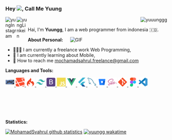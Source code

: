 ### Hey <img src="https://raw.githubusercontent.com/kaueMarques/kaueMarques/master/hi.gif" width="20px">, Call Me Yuung

<a href="https://www.instagram.com/yuuunggg_">
    <img align="left" alt="yungInstagram" width="35px"
        src="https://img.icons8.com/material-outlined/192/ffffff/instagram-new--v1.png" />
</a>

<a href="https://www.linkedin.com/in/mochamad-syahrul-samsudin-bb06891a5/">
    <img align="left" alt="yungLinkein" width="35px" src="https://img.icons8.com/ios-glyphs/120/ffffff/linkedin.png" />
</a>

<p align="right"><img src="https://komarev.com/ghpvc/?username=mohamadsyahrul" alt="yuuunggg" /></p>

Hai, I'm **Yuungg**, I am a web programmer from indonesia 🇮🇩.

<img width="60%" align="right" alt="GIF" src="https://www.sagaratechnology.com/blog/wp-content/uploads/2020/09/4.gif" />

**About Personal:**

+ 👨🏽‍💻 I am currently a freelance work Web Programming,
+ 📱 I am currently learning about Mobile,
+ 📧 How to reach me mochamadsahrul.freelance@gmail.com


**Languages and Tools:**

<a href="https://github.com/topics/php" target="blank">
    <img height="28" src="https://raw.githubusercontent.com/devicons/devicon/master/icons/php/php-original.svg">
</a>
<a href="https://github.com/topics/laravel" target="blank">
    <img height="28" src="https://raw.githubusercontent.com/devicons/devicon/master/icons/laravel/laravel-plain.svg">
</a>
<a href="https://github.com/topics/codeigniter" target="blank">
    <img height="28"
        src="https://raw.githubusercontent.com/devicons/devicon/2ae2a900d2f041da66e950e4d48052658d850630/icons/codeigniter/codeigniter-plain.svg">
</a>
<a href="https://github.com/topics/tailwindcss" target="blank">
    <img height="28"
        src="https://raw.githubusercontent.com/devicons/devicon/2ae2a900d2f041da66e950e4d48052658d850630/icons/tailwindcss/tailwindcss-plain.svg">
</a>
<a href="https://github.com/topics/bootstrap" target="blank">
    <img height="28"
        src="https://raw.githubusercontent.com/devicons/devicon/2ae2a900d2f041da66e950e4d48052658d850630/icons/bootstrap/bootstrap-plain.svg">
</a>
<a href="https://github.com/topics/javascript" target="blank">
    <img height="28"
        src="https://raw.githubusercontent.com/devicons/devicon/2ae2a900d2f041da66e950e4d48052658d850630/icons/javascript/javascript-plain.svg">
</a>
<a href="https://github.com/topics/vuejs" target="blank">
    <img height="28"
        src="https://raw.githubusercontent.com/devicons/devicon/2ae2a900d2f041da66e950e4d48052658d850630/icons/vuejs/vuejs-original.svg">
</a>
<a href="https://github.com/topics/flutter" target="blank">
    <img height="28"
        src="https://raw.githubusercontent.com/devicons/devicon/2ae2a900d2f041da66e950e4d48052658d850630/icons/flutter/flutter-original.svg">
</a>
<a href="https://github.com/topics/mysql" target="blank">
    <img height="28"
        src="https://raw.githubusercontent.com/devicons/devicon/2ae2a900d2f041da66e950e4d48052658d850630/icons/mysql/mysql-original.svg">
</a>
<a href="https://github.com/topics/bitbucket" target="blank">
    <img height="28"
        src="https://raw.githubusercontent.com/devicons/devicon/2ae2a900d2f041da66e950e4d48052658d850630/icons/bitbucket/bitbucket-original.svg">
</a>
<a href="https://github.com/topics/sass" target="blank">
    <img height="28"
        src="https://raw.githubusercontent.com/devicons/devicon/2ae2a900d2f041da66e950e4d48052658d850630/icons/sass/sass-original.svg">
</a>
<a href="https://github.com/topics/git" target="blank">
    <img height="28"
        src="https://raw.githubusercontent.com/devicons/devicon/2ae2a900d2f041da66e950e4d48052658d850630/icons/git/git-original.svg">
</a>
<a href="https://github.com/topics/figma" target="blank">
    <img height="28"
        src="https://raw.githubusercontent.com/devicons/devicon/2ae2a900d2f041da66e950e4d48052658d850630/icons/figma/figma-original.svg">
</a>
<a href="https://github.com/topics/vscode" target="blank">
    <img height="28"
        src="https://raw.githubusercontent.com/devicons/devicon/2ae2a900d2f041da66e950e4d48052658d850630/icons/vscode/vscode-original.svg">
</a>

<br>
<br>
<br>
<br>
<br>
<br>

**Statistics:**
<p align="left">
    <a href="https://github.com/MohamadSyahrul?tab=repositories" target="blank"><img
            src="https://github-readme-stats.vercel.app/api?username=MohamadSyahrul&show_icons=true&count_private=true&include_all_commits=true"
            alt="MohamadSyahrul github statistics" /></a>
    <a href="https://wakatime.com/@mohamadsyahrul" target="blank"><img
            src="https://github-readme-stats.vercel.app/api/wakatime?username=mohamadsyahrul&layout=compact"
            alt="yuungg wakatime " /></a>
</p>
